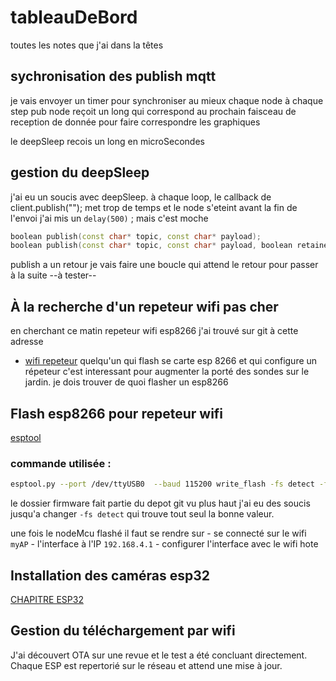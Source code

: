 # tableauDeBord
toutes les notes que j'ai dans la têtes

## sychronisation des publish mqtt

je vais envoyer un timer pour synchroniser au mieux chaque node
à chaque step pub node reçoit un long qui correspond au prochain 
faisceau de reception de donnée pour faire correspondre les graphiques

le deepSleep recois un long en microSecondes

## gestion du deepSleep

j'ai eu un soucis avec deepSleep.
à chaque loop, le callback de client.publish("");
met trop de temps et le node s'eteint avant la fin de l'envoi
j'ai mis un `delay(500)` ; mais c'est moche

```c++
boolean publish(const char* topic, const char* payload);
boolean publish(const char* topic, const char* payload, boolean retained);
```

publish a un retour je vais faire une boucle qui attend le retour pour passer à la suite
--à tester--

## À la recherche d'un repeteur wifi pas cher

en cherchant ce matin repeteur wifi esp8266 j'ai trouvé sur git à cette adresse
- [wifi repeteur](https://github.com/martin-ger/esp_wifi_repeater)
quelqu'un qui flash se carte esp 8266 et qui configure un répeteur
c'est interessant pour augmenter la porté des sondes sur le jardin. 
je dois trouver de quoi flasher un esp8266

## Flash esp8266 pour repeteur wifi

[esptool](https://github.com/espressif/esptool)
### commande utilisée :

```sh
esptool.py --port /dev/ttyUSB0  --baud 115200 write_flash -fs detect -fm qio --flash_freq 80m 0x00000 firmware/0x00000.bin 0x02000 firmware/0x02000.bin 0x82000 firmware/0x82000.bin
```

le dossier firmware fait partie du depot git vu plus haut
j'ai eu des soucis jusqu'a changer `-fs detect` qui trouve tout seul la bonne valeur.

une fois le nodeMcu flashé 
il faut se rendre sur 
    - se connecté sur le wifi `myAP`
    - l'interface à l'IP `192.168.4.1`
    - configurer l'interface avec le wifi hote 

## Installation des caméras esp32

[CHAPITRE ESP32](https://github.com/ambulancexm/tableauDeBord/tree/main/ESP32)

## Gestion du téléchargement par wifi

J'ai découvert OTA sur une revue et le test a été concluant 
directement.
Chaque ESP est repertorié sur le réseau et attend une mise à jour.

